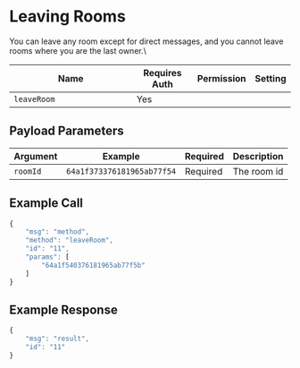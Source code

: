 # Leaving Rooms

You can leave any room except for direct messages, and you cannot leave rooms where you are the last owner.\


<table><thead><tr><th width="204">Name</th><th>Requires Auth</th><th>Permission</th><th>Setting</th></tr></thead><tbody><tr><td><code>leaveRoom</code></td><td>Yes</td><td></td><td></td></tr></tbody></table>

## Payload Parameters

| Argument | Example                    | Required | Description |
| -------- | -------------------------- | -------- | ----------- |
| `roomId` | `64a1f373376181965ab77f54` | Required | The room id |

## Example Call

```javascript
{
    "msg": "method",
    "method": "leaveRoom",
    "id": "11",
    "params": [
        "64a1f540376181965ab77f5b"
    ]
}
```

## Example Response

```javascript
{
    "msg": "result",
    "id": "11"
}
```
